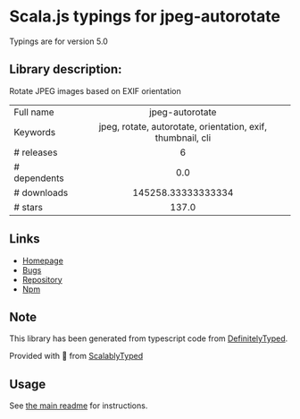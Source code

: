 
# Scala.js typings for jpeg-autorotate

Typings are for version 5.0

## Library description:
Rotate JPEG images based on EXIF orientation

|                    |                 |
| ------------------ | :-------------: |
| Full name          | jpeg-autorotate |
| Keywords           | jpeg, rotate, autorotate, orientation, exif, thumbnail, cli |
| # releases         | 6 |
| # dependents       | 0.0 |
| # downloads        | 145258.33333333334 |
| # stars            | 137.0 |

## Links
- [Homepage](https://github.com/johansatge/jpeg-autorotate#readme)
- [Bugs](https://github.com/johansatge/jpeg-autorotate/issues)
- [Repository](https://github.com/johansatge/jpeg-autorotate)
- [Npm](https://www.npmjs.com/package/jpeg-autorotate)
    


## Note
This library has been generated from typescript code from [DefinitelyTyped](https://definitelytyped.org).

Provided with :purple_heart: from [ScalablyTyped](https://github.com/oyvindberg/ScalablyTyped)

## Usage
See [the main readme](../../readme.md) for instructions.


